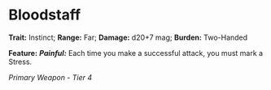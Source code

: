 # Bloodstaff

**Trait:** Instinct; **Range:** Far; **Damage:** d20+7 mag; **Burden:** Two-Handed

**Feature:** ***Painful:*** Each time you make a successful attack, you must mark a Stress.

*Primary Weapon - Tier 4*
